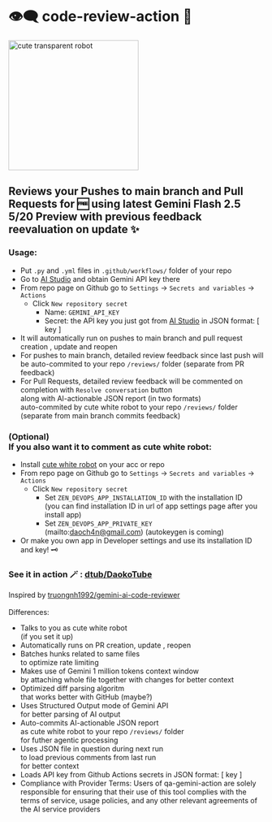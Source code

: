 # 👁️‍🗨️ code-review-action 👀
<img src="https://github.com/user-attachments/assets/7e1493ad-31da-448d-8050-e2072c916500" alt="cute transparent robot" width="256">

## Reviews your Pushes to main branch and Pull Requests for 🆓 using latest Gemini Flash 2.5 5/20 Preview with previous feedback reevaluation on update ✨

### Usage:
- Put `.py` and `.yml` files in `.github/workflows/` folder of your repo
- Go to [AI Studio](https://aistudio.google.com/apikey) and obtain Gemini API key there
- From repo page on Github go to `Settings` -> `Secrets and variables` -> `Actions`
  - Click `New repository secret`
    - Name: `GEMINI_API_KEY`
    - Secret: the API key you just got from [AI Studio](https://aistudio.google.com/apikey) in JSON format: [ key ]
- It will automatically run on pushes to main branch and pull request creation , update and reopen
- For pushes to main branch, detailed review feedback since last push will be auto-commited to your repo `/reviews/` folder (separate from PR feedback)
- For Pull Requests, detailed review feedback will be commented on completion with `Resolve conversation` button <br> along with AI-actionable JSON report (in two formats) <br> auto-commited by cute white robot to your repo `/reviews/` folder (separate from main branch commits feedback)
### (Optional) <br> If you also want it to comment as cute white robot:
- Install [cute white robot](https://github.com/apps/zen-ai-qa) on your acc or repo
- From repo page on Github go to `Settings` -> `Secrets and variables` -> `Actions`
  - Click `New repository secret`
    - Set `ZEN_DEVOPS_APP_INSTALLATION_ID` with the installation ID <br> (you can find installation ID in url of app settings page after you install app)
    - Set `ZEN_DEVOPS_APP_PRIVATE_KEY` <br> (mailto:daoch4n@gmail.com) (autokeygen is coming)
- Or make you own app in Developer settings and use its installation ID and key! 🗝️

### See it in action 🪄 : [dtub/DaokoTube](https://github.com/dtub/DaokoTube/pulls?q=is%3Apr+is%3Aclosed)

Inspired by [truongnh1992/gemini-ai-code-reviewer](https://github.com/truongnh1992/gemini-ai-code-reviewer)
<br><br>
Differences:
- Talks to you as cute white robot <br> (if you set it up)
- Automatically runs on PR creation, update , reopen
- Batches hunks related to same files <br> to optimize rate limiting
- Makes use of Gemini 1 million tokens context window <br> by attaching whole file together with changes for better context
- Optimized diff parsing algoritm <br> that works better with GitHub (maybe?)
- Uses Structured Output mode of Gemini API <br> for better parsing of AI output
- Auto-commits AI-actionable JSON report <br> as cute white robot to your repo `/reviews/` folder <br> for futher agentic processing
- Uses JSON file in question during next run <br> to load previous comments from last run <br> for better context
- Loads API key from Github Actions secrets in JSON format: [ key ]
- Compliance with Provider Terms: Users of qa-gemini-action are solely responsible for ensuring that their use of this tool complies with the terms of service, usage policies, and any other relevant agreements of the AI service providers
